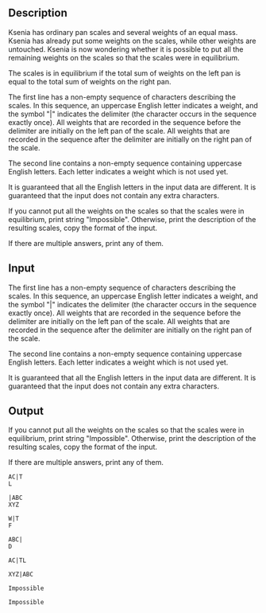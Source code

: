 ## Description

<div><p>Ksenia has ordinary pan scales and several weights of an equal mass. Ksenia has already put some weights on the scales, while other weights are untouched. Ksenia is now wondering whether it is possible to put all the remaining weights on the scales so that the scales were in equilibrium. </p><p>The scales is in equilibrium if the total sum of weights on the left pan is equal to the total sum of weights on the right pan.</p></div><div class="input-specification"><p>The first line has a non-empty sequence of characters describing the scales. In this sequence, an uppercase English letter indicates a weight, and the symbol "<span class="tex-font-style-tt">|</span>" indicates the delimiter (the character occurs in the sequence exactly once). All weights that are recorded in the sequence before the delimiter are initially on the left pan of the scale. All weights that are recorded in the sequence after the delimiter are initially on the right pan of the scale. </p><p>The second line contains a non-empty sequence containing uppercase English letters. Each letter indicates a weight which is not used yet. </p><p>It is guaranteed that all the English letters in the input data are different. It is guaranteed that the input does not contain any extra characters.</p></div><div class="output-specification"><p>If you cannot put all the weights on the scales so that the scales were in equilibrium, print string "<span class="tex-font-style-tt">Impossible</span>". Otherwise, print the description of the resulting scales, copy the format of the input.</p><p>If there are multiple answers, print any of them.</p></div>

## Input

<p>The first line has a non-empty sequence of characters describing the scales. In this sequence, an uppercase English letter indicates a weight, and the symbol "<span class="tex-font-style-tt">|</span>" indicates the delimiter (the character occurs in the sequence exactly once). All weights that are recorded in the sequence before the delimiter are initially on the left pan of the scale. All weights that are recorded in the sequence after the delimiter are initially on the right pan of the scale. </p><p>The second line contains a non-empty sequence containing uppercase English letters. Each letter indicates a weight which is not used yet. </p><p>It is guaranteed that all the English letters in the input data are different. It is guaranteed that the input does not contain any extra characters.</p>

## Output

<p>If you cannot put all the weights on the scales so that the scales were in equilibrium, print string "<span class="tex-font-style-tt">Impossible</span>". Otherwise, print the description of the resulting scales, copy the format of the input.</p><p>If there are multiple answers, print any of them.</p>





```input1
AC|T
L

```




```input2
|ABC
XYZ

```




```input3
W|T
F

```




```input4
ABC|
D

```




```output1
AC|TL

```




```output2
XYZ|ABC

```




```output3
Impossible

```




```output4
Impossible

```


